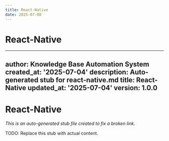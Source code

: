 ```yaml
---
title: React-Native
date: 2025-07-08
---
```


# React-Native

---
author: Knowledge Base Automation System
created_at: '2025-07-04'
description: Auto-generated stub for react-native.md
title: React-Native
updated_at: '2025-07-04'
version: 1.0.0
---

# React-Native

*This is an auto-generated stub file created to fix a broken link.*

TODO: Replace this stub with actual content.
